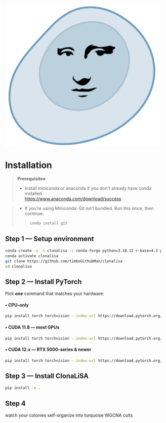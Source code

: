 ![ClonaLiSA](https://raw.githubusercontent.com/timboGithubMan/clonalisa/ebb9c1a510d5feccab17cfa6de91b3e2b310d534/logo.png)
# Installation

> **Prerequisites**  
> * Install miniconda or anaconda if you don't already have conda installed  
> https://www.anaconda.com/download/success

> * If you’re using Miniconda:
> Git isn’t bundled. Run this once, then continue:
>> ```bash
>> conda install git
>> ```

## Step 1 — Setup environment

```bash
conda create -y -n clonalisa -c conda-forge python=3.10.12 r-base=4.3 pip
conda activate clonalisa
git clone https://github.com/timboGithubMan/clonalisa
cd clonalisa
```

## Step 2 — Install PyTorch

Pick **one** command that matches your hardware:

#### • CPU-only

```bash
pip install torch torchvision --index-url https://download.pytorch.org/whl/cpu
```

#### • CUDA 11.8 — most GPUs

```bash
pip install torch torchvision --index-url https://download.pytorch.org/whl/cu118
```

#### • CUDA 12.x — RTX 5000-series & newer

```bash
pip install torch torchvision --index-url https://download.pytorch.org/whl/cu128
```

## Step 3 — Install ClonaLiSA
```bash
pip install -e .
```

## Step 4
watch your colonies self-organize into turquoise WGCNA cults
